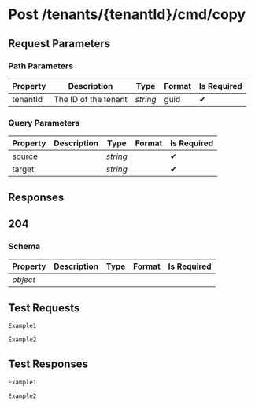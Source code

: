 # **Post**   /tenants/{tenantId}/cmd/copy

## __Request Parameters__

### Path Parameters
  
   | Property | Description | Type     | Format | Is Required |
   | -------- | ----------- | -------- | ------ | ----------- |
   | tenantId |       The ID of the tenant      | _string_ | guid   | ✔           |

### Query Parameters

 | Property | Description | Type     | Format | Is Required |
 | -------- | ----------- | -------- | ------- | ----------- |
 | source   |             | _string_ |         | ✔           |
 | target   |             | _string_ |         | ✔           |

## __Responses__

## __204__

### Schema

| Property | Description | Type | Format | Is Required |
| -------- | ----------- | ---- | ------ | ----------- |
| _object_ |             |      |        |             |

## __Test Requests__

```cURL tab= 
Example1
```

```C# tab=
Example2
```

## __Test Responses__

```cURL tab= 
Example1
```

```C# tab=
Example2
```
